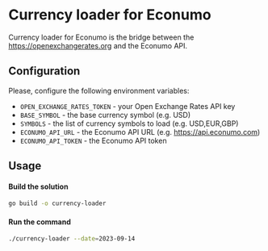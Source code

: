 # Currency loader for Econumo

Currency loader for Econumo is the bridge between the https://openexchangerates.org and the Econumo API.

## Configuration

Please, configure the following environment variables:
- `OPEN_EXCHANGE_RATES_TOKEN` - your Open Exchange Rates API key
- `BASE_SYMBOL` - the base currency symbol (e.g. USD)
- `SYMBOLS` - the list of currency symbols to load (e.g. USD,EUR,GBP)
- `ECONUMO_API_URL` - the Econumo API URL (e.g. https://api.econumo.com)
- `ECONUMO_API_TOKEN` - the Econumo API token

## Usage

#### Build the solution
```bash
go build -o currency-loader
```

#### Run the command
```bash
./currency-loader --date=2023-09-14
```

